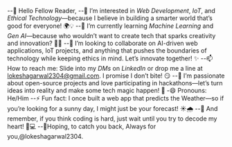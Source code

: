 --👋 Hello Fellow Reader,
--👀 I’m interested in *Web Development*, *IoT*, and *Ethical Technology*—because I believe in building a smarter world that’s good for everyone! 🌍💡
--🌱 I’m currently learning *Machine Learning* and *Gen AI*—because who wouldn’t want to create tech that sparks creativity and innovation? 🎨🤖
--💞️ I’m looking to collaborate on AI-driven web applications, IoT projects, and anything that pushes the boundaries of technology while keeping ethics in mind. Let’s innovate together! ✨
--📫 How to reach me: Slide into my *DMs* on *LinkedIn* or drop me a line at lokeshagarwal2304@gmail.com. I promise I don’t bite! 😏
--🔧 I’m passionate about open-source projects and love participating in hackathons—let’s turn ideas into reality and make some tech magic happen! 🚀
-😄 Pronouns: He/Him
--⚡ Fun fact: I once built a web app that predicts the Weather—so if you’re looking for a sunny day, I might just be your forecast! ☀️🌧️
--💌 And remember, if you think coding is hard, just wait until you try to decode my heart! 💖💻
--🍾Hoping, to catch you back,
Always for you,@lokeshagarwal2304.
